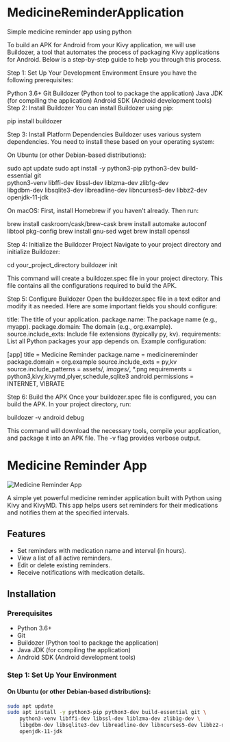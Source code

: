 # MedicineReminderApplication
Simple medicine reminder app using python

To build an APK for Android from your Kivy application, we will use Buildozer, a tool that automates the process of packaging Kivy applications for Android. Below is a step-by-step guide to help you through this process.

Step 1: Set Up Your Development Environment
Ensure you have the following prerequisites:

Python 3.6+
Git
Buildozer (Python tool to package the application)
Java JDK (for compiling the application)
Android SDK (Android development tools)
Step 2: Install Buildozer
You can install Buildozer using pip:

pip install buildozer


Step 3: Install Platform Dependencies
Buildozer uses various system dependencies. You need to install these based on your operating system:

On Ubuntu (or other Debian-based distributions):

sudo apt update
sudo apt install -y python3-pip python3-dev build-essential git \
    python3-venv libffi-dev libssl-dev liblzma-dev zlib1g-dev \
    libgdbm-dev libsqlite3-dev libreadline-dev libncurses5-dev libbz2-dev \
    openjdk-11-jdk


On macOS:
First, install Homebrew if you haven't already. Then run:

brew install caskroom/cask/brew-cask
brew install automake autoconf libtool pkg-config
brew install gnu-sed wget
brew install openssl


Step 4: Initialize the Buildozer Project
Navigate to your project directory and initialize Buildozer:

cd your_project_directory
buildozer init


This command will create a buildozer.spec file in your project directory. This file contains all the configurations required to build the APK.

Step 5: Configure Buildozer
Open the buildozer.spec file in a text editor and modify it as needed. Here are some important fields you should configure:

title: The title of your application.
package.name: The package name (e.g., myapp).
package.domain: The domain (e.g., org.example).
source.include_exts: Include file extensions (typically py, kv).
requirements: List all Python packages your app depends on.
Example configuration:

[app]
title = Medicine Reminder
package.name = medicinereminder
package.domain = org.example
source.include_exts = py,kv
source.include_patterns = assets/*, images/*, *.png
requirements = python3,kivy,kivymd,plyer,schedule,sqlite3
android.permissions = INTERNET, VIBRATE


Step 6: Build the APK
Once your buildozer.spec file is configured, you can build the APK. In your project directory, run:

buildozer -v android debug


This command will download the necessary tools, compile your application, and package it into an APK file. The -v flag provides verbose output.

# Medicine Reminder App

![Medicine Reminder App](demo.png)

A simple yet powerful medicine reminder application built with Python using Kivy and KivyMD. This app helps users set reminders for their medications and notifies them at the specified intervals.

## Features

- Set reminders with medication name and interval (in hours).
- View a list of all active reminders.
- Edit or delete existing reminders.
- Receive notifications with medication details.

## Installation

### Prerequisites

- Python 3.6+
- Git
- Buildozer (Python tool to package the application)
- Java JDK (for compiling the application)
- Android SDK (Android development tools)

### Step 1: Set Up Your Environment

#### On Ubuntu (or other Debian-based distributions):

```sh
sudo apt update
sudo apt install -y python3-pip python3-dev build-essential git \
    python3-venv libffi-dev libssl-dev liblzma-dev zlib1g-dev \
    libgdbm-dev libsqlite3-dev libreadline-dev libncurses5-dev libbz2-dev \
    openjdk-11-jdk
